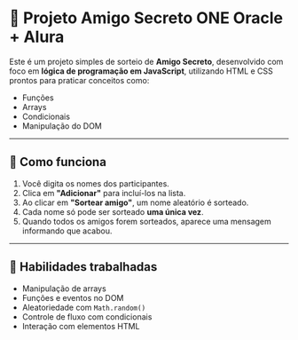 # 🎁 Projeto Amigo Secreto ONE Oracle + Alura

Este é um projeto simples de sorteio de **Amigo Secreto**, desenvolvido com foco em **lógica de programação em JavaScript**, utilizando HTML e CSS prontos para praticar conceitos como:

- Funções
- Arrays
- Condicionais
- Manipulação do DOM

---

## 🚀 Como funciona

1. Você digita os nomes dos participantes.
2. Clica em **"Adicionar"** para incluí-los na lista.
3. Ao clicar em **"Sortear amigo"**, um nome aleatório é sorteado.
4. Cada nome só pode ser sorteado **uma única vez**.
5. Quando todos os amigos forem sorteados, aparece uma mensagem informando que acabou.

---

## 🧠 Habilidades trabalhadas

- Manipulação de arrays
- Funções e eventos no DOM
- Aleatoriedade com `Math.random()`
- Controle de fluxo com condicionais
- Interação com elementos HTML
